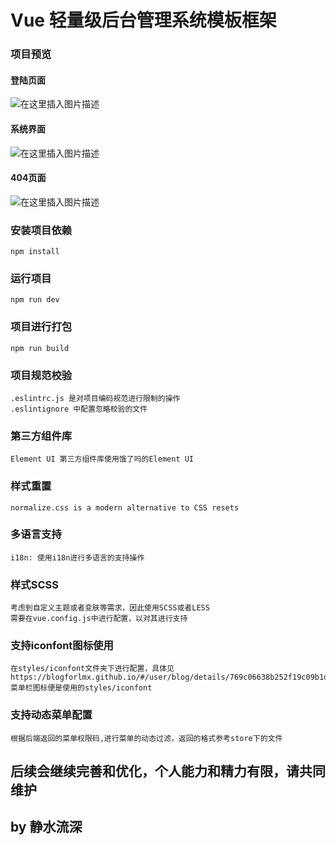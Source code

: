 # Vue 轻量级后台管理系统模板框架



### 项目预览

#### 登陆页面

![在这里插入图片描述](https://img-blog.csdnimg.cn/20201118100324806.png?x-oss-process=image/watermark,type_ZmFuZ3poZW5naGVpdGk,shadow_10,text_aHR0cHM6Ly9ibG9nLmNzZG4ubmV0L3FxXzI2OTQxMTcz,size_16,color_FFFFFF,t_70#pic_center)

#### 系统界面
![在这里插入图片描述](https://img-blog.csdnimg.cn/2020111810034579.png?x-oss-process=image/watermark,type_ZmFuZ3poZW5naGVpdGk,shadow_10,text_aHR0cHM6Ly9ibG9nLmNzZG4ubmV0L3FxXzI2OTQxMTcz,size_16,color_FFFFFF,t_70#pic_center)

#### 404页面
![在这里插入图片描述](https://img-blog.csdnimg.cn/20201118100409845.png?x-oss-process=image/watermark,type_ZmFuZ3poZW5naGVpdGk,shadow_10,text_aHR0cHM6Ly9ibG9nLmNzZG4ubmV0L3FxXzI2OTQxMTcz,size_16,color_FFFFFF,t_70#pic_center)

### 安装项目依赖
```
npm install
```

### 运行项目
```
npm run dev
```

### 项目进行打包
```
npm run build
```

### 项目规范校验
```
.eslintrc.js 是对项目编码规范进行限制的操作
.eslintignore 中配置忽略校验的文件
```

### 第三方组件库
```
Element UI 第三方组件库使用饿了吗的Element UI
```

### 样式重置
```
normalize.css is a modern alternative to CSS resets
```

### 多语言支持
```
i18n: 使用i18n进行多语言的支持操作
```

### 样式SCSS
```
考虑到自定义主题或者变肤等需求，因此使用SCSS或者LESS
需要在vue.config.js中进行配置，以对其进行支持
```

### 支持iconfont图标使用
```
在styles/iconfont文件夹下进行配置，具体见https://blogforlmx.github.io/#/user/blog/details/769c06638b252f19c09b1d254ce81066
菜单栏图标便是使用的styles/iconfont
```

### 支持动态菜单配置
```
根据后端返回的菜单权限码,进行菜单的动态过滤，返回的格式参考store下的文件
```

## 后续会继续完善和优化，个人能力和精力有限，请共同维护
## by 静水流深